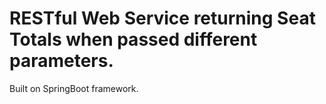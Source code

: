 # RESTful Web Service returning Seat Totals when passed different parameters. 

Built on SpringBoot framework. 
